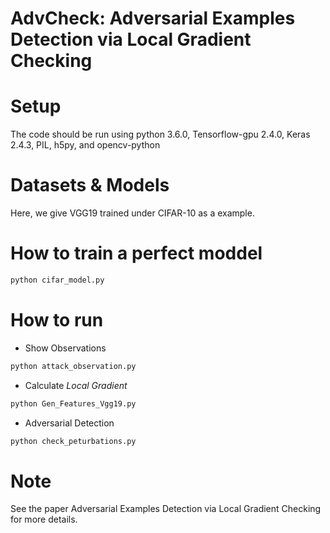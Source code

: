 # AdvCheck: Adversarial Examples Detection via Local Gradient Checking

# Setup
The code should be run using python 3.6.0, Tensorflow-gpu 2.4.0, Keras 2.4.3, PIL, h5py, and opencv-python

# Datasets & Models

Here, we give VGG19 trained under CIFAR-10 as a example.

# How to train a perfect moddel
  ```python
 python cifar_model.py
  ```

# How to run
 - Show Observations
 ```python
 python attack_observation.py
 ```
 
 - Calculate *Local Gradient*
  ```python
 python Gen_Features_Vgg19.py
 ```
 
  - Adversarial Detection
  ```python
 python check_peturbations.py
```
# Note
See the paper Adversarial Examples Detection via Local Gradient Checking for more details.
